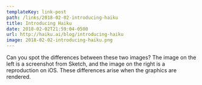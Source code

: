 ```yaml
---
templateKey: link-post
path: /links/2018-02-02-introducing-haiku
title: Introducing Haiku
date: 2018-02-02T21:59:04-0500
url: http://haiku.ai/blog/introducing-haiku
image: 2018-02-02-introducing-haiku.png
---
```

Can you spot the differences between these two images?  The image on the left is a screenshot from Sketch, and the image on the right is a reproduction on iOS. These differences arise when the graphics are rendered.
